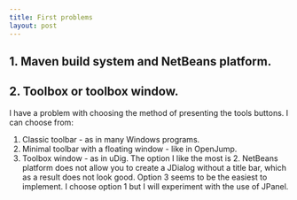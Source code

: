 ```yaml
---
title: First problems
layout: post
---
```


## 1. Maven build system and NetBeans platform.  
## 2. Toolbox or toolbox window.  
I have a problem with choosing the method of presenting the tools buttons.
 I can choose from:
 1. Classic toolbar - as in many Windows programs.
 2. Minimal toolbar with a floating window - like in OpenJump.
 3. Toolbox window - as in uDig.
 The option I like the most is 2. NetBeans platform does not allow you to create a JDialog without a title bar, which as a result does not look good.  Option 3 seems to be the easiest to implement.
  I choose option 1 but I will experiment with the use of JPanel.  
